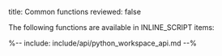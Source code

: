 title: Common functions
reviewed: false

The following functions are available in INLINE_SCRIPT items:

%-- include: include/api/python_workspace_api.md --%
